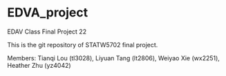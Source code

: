 # EDVA_project
EDAV Class Final Project 22

This is the git repository of STATW5702 final project.

Members: 
Tianqi Lou (tl3028), Liyuan Tang (lt2806), Weiyao Xie (wx2251), Heather Zhu (yz4042)
